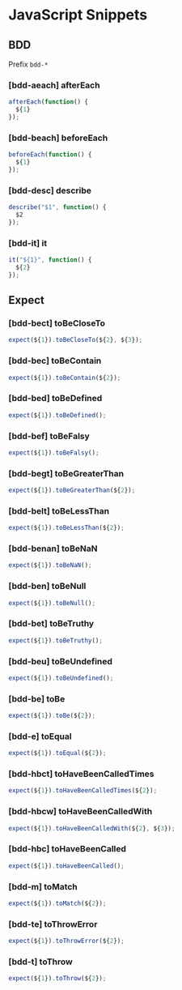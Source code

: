 # JavaScript Snippets

## BDD

Prefix `bdd-*`

### [bdd-aeach] afterEach

```javascript
afterEach(function() {
  ${1}
});
```

### [bdd-beach] beforeEach

```javascript
beforeEach(function() {
  ${1}
});
```

### [bdd-desc] describe

```javascript
describe("$1", function() {
  $2
});
```

### [bdd-it] it

```javascript
it("${1}", function() {
  ${2}
});
```

## Expect

### [bdd-bect] toBeCloseTo

```javascript
expect(${1}).toBeCloseTo(${2}, ${3});
```

### [bdd-bec] toBeContain

```javascript
expect(${1}).toBeContain(${2});
```

### [bdd-bed] toBeDefined

```javascript
expect(${1}).toBeDefined();
```

### [bdd-bef] toBeFalsy

```javascript
expect(${1}).toBeFalsy();
```

### [bdd-begt] toBeGreaterThan

```javascript
expect(${1}).toBeGreaterThan(${2});
```

### [bdd-belt] toBeLessThan

```javascript
expect(${1}).toBeLessThan(${2});
```

### [bdd-benan] toBeNaN

```javascript
expect(${1}).toBeNaN();
```

### [bdd-ben] toBeNull

```javascript
expect(${1}).toBeNull();
```

### [bdd-bet] toBeTruthy

```javascript
expect(${1}).toBeTruthy();
```

### [bdd-beu] toBeUndefined

```javascript
expect(${1}).toBeUndefined();
```

### [bdd-be] toBe

```javascript
expect(${1}).toBe(${2});
```

### [bdd-e] toEqual

```javascript
expect(${1}).toEqual(${2});
```

### [bdd-hbct] toHaveBeenCalledTimes

```javascript
expect(${1}).toHaveBeenCalledTimes(${2});
```

### [bdd-hbcw] toHaveBeenCalledWith

```javascript
expect(${1}).toHaveBeenCalledWith(${2}, ${3});
```

### [bdd-hbc] toHaveBeenCalled

```javascript
expect(${1}).toHaveBeenCalled();
```

### [bdd-m] toMatch

```javascript
expect(${1}).toMatch(${2});
```

### [bdd-te] toThrowError

```javascript
expect(${1}).toThrowError(${2});
```

### [bdd-t] toThrow

```javascript
expect(${1}).toThrow(${2});
```
